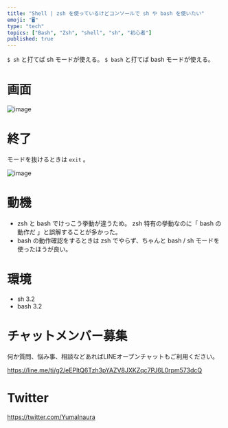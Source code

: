 ```yaml
---
title: "Shell | zsh を使っているけどコンソールで sh や bash を使いたい"
emoji: "🖥"
type: "tech"
topics: ["Bash", "Zsh", "shell", "sh", "初心者"]
published: true
---
```


`$ sh` と打てば sh モードが使える。
`$ bash` と打てば bash モードが使える。

# 画面

![image](https://qiita-image-store.s3.amazonaws.com/0/89618/12ac1e7f-a002-eb47-c6df-e31d0abcefd1.png)

# 終了

モードを抜けるときは `exit` 。

![image](https://qiita-image-store.s3.amazonaws.com/0/89618/20d99d15-0cb1-a3df-87be-32c1d38a33a3.png)

# 動機

- zsh と bash でけっこう挙動が違うため。 zsh 特有の挙動なのに「 bash の動作だ 」と誤解することが多かった。
- bash の動作確認をするときは zsh でやらず、ちゃんと bash / sh モードを使ったほうが良い。

# 環境

- sh 3.2
- bash 3.2








<!-- Update From Qiita API -->

# チャットメンバー募集


何か質問、悩み事、相談などあればLINEオープンチャットもご利用ください。

https://line.me/ti/g2/eEPltQ6Tzh3pYAZV8JXKZqc7PJ6L0rpm573dcQ





# Twitter


https://twitter.com/YumaInaura


<!-- Update From Qiita API -->


